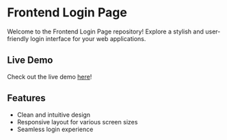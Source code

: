 # Frontend Login Page

Welcome to the Frontend Login Page repository! Explore a stylish and user-friendly login interface for your web applications.

## Live Demo
Check out the live demo [here](https://sayu1803.github.io/login-page-2/)!

## Features
- Clean and intuitive design
- Responsive layout for various screen sizes
- Seamless login experience

